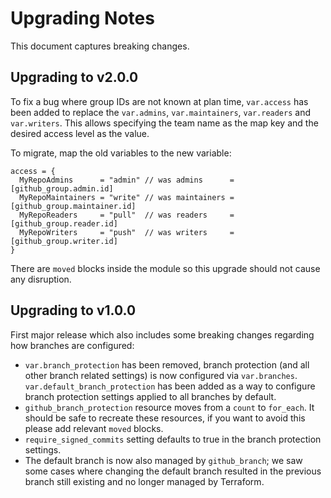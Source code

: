 # Upgrading Notes

This document captures breaking changes.

## Upgrading to v2.0.0

To fix a bug where group IDs are not known at plan time, `var.access` has been added to replace the `var.admins`, `var.maintainers`, `var.readers` and `var.writers`. This allows specifying the team name as the map key and the desired access level as the value.

To migrate, map the old variables to the new variable:

```hcl
access = {
  MyRepoAdmins      = "admin" // was admins      = [github_group.admin.id]
  MyRepoMaintainers = "write" // was maintainers = [github_group.maintainer.id]
  MyRepoReaders     = "pull"  // was readers     = [github_group.reader.id]
  MyRepoWriters     = "push"  // was writers     = [github_group.writer.id]
}
```

There are `moved` blocks inside the module so this upgrade should not cause any disruption.

## Upgrading to v1.0.0

First major release which also includes some breaking changes regarding how branches are configured:

- `var.branch_protection` has been removed, branch protection (and all other branch related settings) is now configured via `var.branches`. `var.default_branch_protection` has been added as a way to configure branch protection settings applied to all branches by default.
- `github_branch_protection` resource moves from a `count` to `for_each`. It should be safe to recreate these resources, if you want to avoid this please add relevant `moved` blocks.
- `require_signed_commits` setting defaults to true in the branch protection settings.
- The default branch is now also managed by `github_branch`; we saw some cases where changing the default branch resulted in the previous branch still existing and no longer managed by Terraform.
